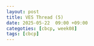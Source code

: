 ```yaml
---
layout: post
title: VES Thread (5)
date: 2025-05-22  09:00 +09:00
categoties: [cbcp, week08]
tags: [cbcp]
---
```


